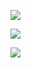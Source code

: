 ![](https://youpaiyun.zongqilive.cn/superbed/2020/02/16/5e488e0248b86553eeb0f727.jpg)

![](https://youpaiyun.zongqilive.cn/superbed/2020/02/16/5e488e4348b86553eeb142a6.jpg)

![](https://pic.imgdb.cn/item/5e48a2f748b86553eebf0043.jpg)


